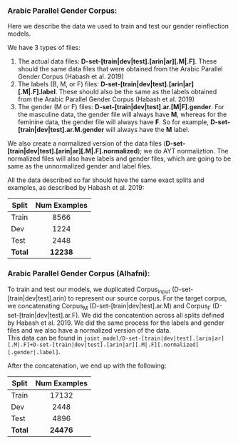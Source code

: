 ### Arabic Parallel Gender Corpus:

Here we describe the data we used to train and test our gender reinflection models. <br/>

We have 3 types of files: <br/>

1. The actual data files: **D-set-[train|dev|test].[arin|ar][.M|.F]**. These should the same data files that were obtained from the Arabic Parallel Gender Corpus (Habash et al. 2019)
2. The labels (B, M, or F) files: **D-set-[train|dev|test].[arin|ar][.M|.F].label**. These should also be the same as the labels obtained from the Arabic Parallel Gender Corpus (Habash et al. 2019)
3. The gender (M or F) files: **D-set-[train|dev|test].ar.[M|F].gender**. For the masculine data, the gender file will always have **M**, whereas for the feminine data, the gender file will always have **F**. So for example, **D-set-[train|dev|test].ar.M.gender** will always have the **M** label.

We also create a normalized version of the data files (**D-set-[train|dev|test].[arin|ar][.M|.F].normalized**); we do AYT normaliztion. The normalized files will also have labels and gender files, which are going to be same as the unnormalized gender and label files.

All the data described so far should have the same exact splits and examples, as described by Habash et al. 2019:


| Split    | Num Examples  | 
| -------  |:------:|
| Train | 8566   | 
| Dev | 1224   |   
| Test  | 2448   |
| **Total**| **12238**  |


### Arabic Parallel Gender Corpus (Alhafni):

To train and test our models, we duplicated Corpus<sub>input</sub> (D-set-[train|dev|test].arin) to represent our source corpus. For the target corpus, we concatenating Corpus<sub>M</sub> (D-set-[train|dev|test].ar.M) and Corpus<sub>F</sub> (D-set-[train|dev|test].ar.F). We did the concatention across all splits defined by Habash et al. 2019. We did the same process for the labels and gender files and we also have a normalized version of the data. </br>
This data can be found in `joint_model/D-set-[train|dev|test].[arin|ar][.M|.F]+D-set-[train|dev|test].[arin|ar][.M|.F][.normalized][.gender|.label]`.

After the concatenation, we end up with the following:

| Split    | Num Examples  | 
| -------  |:------:|
| Train | 17132   | 
| Dev | 2448   |   
| Test  | 4896   |
| **Total**| **24476**  |

